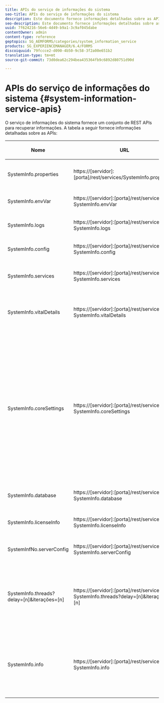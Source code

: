 ```yaml
---
title: APIs do serviço de informações do sistema
seo-title: APIs do serviço de informações do sistema
description: Este documento fornece informações detalhadas sobre as APIs fornecidas pelo serviço de informações do sistema.
seo-description: Este documento fornece informações detalhadas sobre as APIs fornecidas pelo serviço de informações do sistema.
uuid: 7f624216-56e6-4d49-b9a1-3c9af045dabe
contentOwner: admin
content-type: reference
geptopics: SG_AEMFORMS/categories/system_information_service
products: SG_EXPERIENCEMANAGER/6.4/FORMS
discoiquuid: 79fccce2-d090-4b50-9c58-3f2a00e651b2
translation-type: tm+mt
source-git-commit: 73d0dea62c294bea435364fb9c6892d80751d90d

---
```



# APIs do serviço de informações do sistema {#system-information-service-apis}

O serviço de informações do sistema fornece um conjunto de REST APIs para recuperar informações. A tabela a seguir fornece informações detalhadas sobre as APIs:

<table>
 <thead>
  <tr>
   <th><p>Nome</p></th> 
   <th><p>URL</p></th> 
   <th><p>Descrição</p></th> 
  </tr> 
 </thead> 
 <tbody>
  <tr>
   <td><p>SystemInfo.properties</p></td> 
   <td><p>https://[servidor]:[porta]/rest/services/SystemInfo.properties`</p></td> 
   <td><p>Esta API é um invólucro para a API Java <a href="https://docs.oracle.com/javase/6/docs/api/java/lang/System.html#getProperties()">system.getProperties</a> . Ele recupera a configuração do ambiente de trabalho atual. </p></td> 
  </tr> 
  <tr>
   <td><p>SystemInfo.envVar</p></td> 
   <td><p>https://[servidor]:[porta]/rest/services/ SystemInfo.envVar</p></td> 
   <td><p>Recupera todas as variáveis de ambiente do sistema operacional host. </p></td> 
  </tr> 
  <tr>
   <td><p>SystemInfo.logs</p></td> 
   <td><p>https://[servidor]:[porta]/rest/services/ SystemInfo.logs</p></td> 
   <td><p>Faz o download de um arquivo zip que contém registros do servidor de aplicativos. </p></td> 
  </tr> 
  <tr>
   <td><p>SystemInfo.config</p></td> 
   <td><p>https://[servidor]:[porta]/rest/services/ SystemInfo.config</p></td> 
   <td><p>Recupera todo o conteúdo do arquivo config.xml. </p></td> 
  </tr> 
  <tr>
   <td><p>SystemInfo.services</p></td> 
   <td><p>https://[servidor]:[porta]/rest/services/ SystemInfo.services</p></td> 
   <td><p>Recupera o status e os parâmetros de configuração dos serviços de formulários AEM.</p></td> 
  </tr> 
  <tr>
   <td><p>SystemInfo.vitalDetails</p></td> 
   <td><p>https://[servidor]:[porta]/rest/services/ SystemInfo.vitalDetails</p></td> 
   <td><p>Recupera o tempo de atividade do servidor, argumentos JVM, memória do sistema, tamanho do heap, nome do sistema operacional, número de threads ativos e contagem de threads. </p></td> 
  </tr> 
  <tr>
   <td><p>SystemInfo.coreSettings</p></td> 
   <td><p>https://[servidor]:[porta]/rest/services/ SystemInfo.coreSettings</p></td> 
   <td><p>Recupera valores das seguintes propriedades:</p>
    <ul>
     <li><p>AdobeTempDir</p></li>
     <li><p>AdobeServerFontDir</p></li>
     <li><p>CustomerFontDir</p></li>
     <li><p>GlobalDocumentStorageRootDir</p></li>
     <li><p>DefaultDocumentMaxInlineSize</p></li>
     <li><p>DefaultDocumentDispTimeout</p></li>
     <li><p>EnableDocumentDBStorage</p></li>
     <li><p>GlobalDocumentStorageUseNetworkShare</p></li>
     <li><p>EnableFIPS</p></li>
     <li><p>EnableWSDL</p></li>
     <li><p>DataServicesConfigFile </p></li>
     <li><p>EnableRDS</p></li>
    </ul><p></p></td> 
  </tr> 
  <tr>
   <td><p>SystemInfo.database</p></td> 
   <td><p>https://[servidor]:[porta]/rest/services/ SystemInfo.database</p></td> 
   <td><p>Recupera informações detalhadas sobre o banco de dados.</p></td> 
  </tr> 
  <tr>
   <td><p>SystemInfo.licenseInfo</p></td> 
   <td><p>https://[servidor]:[porta]/rest/services/ SystemInfo.licenseInfo</p></td> 
   <td><p>Recupera informações de versão e licença dos componentes de formulários AEM instalados. </p></td> 
  </tr> 
  <tr>
   <td><p>SystemInfNo.serverConfig</p></td> 
   <td><p>https://[servidor]:[porta]/rest/services/ SystemInfo.serverConfig</p></td> 
   <td><p>Faz o download de arquivos de configuração do servidor de aplicativos host. </p></td> 
  </tr> 
  <tr>
   <td><p>SystemInfo.threads?delay=[n]&amp;iterações=[n]</p></td> 
   <td><p>https://[servidor]:[porta]/rest/services/ SystemInfo.threads?delay=[n]&amp;iterações=[n]</p></td> 
   <td><p>Recupera o rastreamento de contagem e pilha de threads ativos. Ele aceita os seguintes parâmetros:</p>
    <ul>
     <li><p>iterações= [n]: Especifica a contagem de iterações. Substitua n por um número. </p></li>
     <li><p>Atraso= [n]: Especifica o número de milissegundos a aguardar antes de iniciar a próxima repetição. </p></li>
    </ul><p></p></td> 
  </tr> 
  <tr>
   <td><p>SystemInfo.info</p></td> 
   <td><p>https://[servidor]:[porta]/rest/services/ SystemInfo.info</p></td> 
   <td><p>Esta API é um invólucro para todas as APIs do serviço de informações do sistema. Internamente, ele executa todas as APIs de informações do sistema e baixa informações em formato zip. </p><p><i><strong>observação</strong>: O SystemInfo.info não fornece rastreamento de contagem e pilha de threads ativos. </i></p></td> 
  </tr> 
 </tbody> 
</table>

